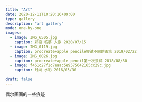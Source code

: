 ```yaml
---
title: "Art"
date: 2020-12-11T10:20:16+09:00
type: gallery
description: "art gallery"
mode: one-by-one
images:
  - image: IMG_6505.jpg
    caption: 彩铅 临摹 人像 2020/07/15
  - image: IMG_0119.jpg
    caption: procreate+apple pencile尝试不同的画笔 2019/02/22
  - image: IMG_0026.jpg
    caption: procreate+apple pencil第一次尝试 2018/08/30
  - image: f461c27f1c7eaac5e9575642165cc29c.jpg
    caption: 时尚 水彩 2016/03/30
  
draft: false
---
```

偶尔画画的一些痕迹
